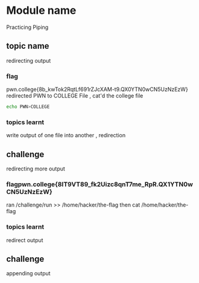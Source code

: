 # Module name
Practicing Piping
## topic name
redirecting output
### flag
pwn.college{8b_kwTok2RqtLf691rZJcXAM-t9.QX0YTN0wCN5UzNzEzW}
redirected PWN to COLLEGE File , cat'd the college file
```bash
echo PWN>COLLEGE
```
### topics learnt
write output of one file into another , redirection
## challenge
redirecting more output
### flagpwn.college{8IT9VT89_fk2Uizc8qnT7me_RpR.QX1YTN0wCN5UzNzEzW}
ran /challenge/run >> /home/hacker/the-flag
then cat /home/hacker/the-flag
### topics learnt
redirect output 
## challenge
appending output

